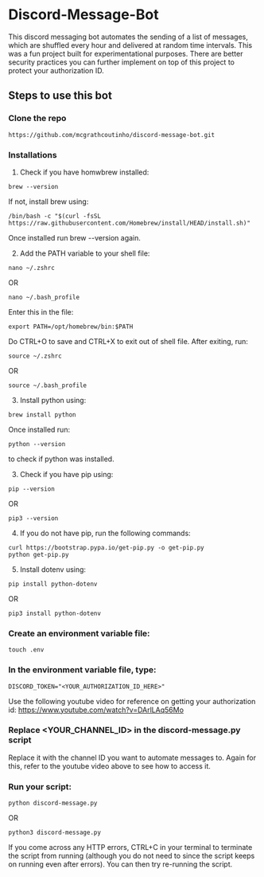 # Discord-Message-Bot
This discord messaging bot automates the sending of a list of messages, which are shuffled every hour and delivered at random time intervals. This was a fun project built for experimentational purposes. There are better security practices you can further implement on top of this project to protect your authorization ID.

## Steps to use this bot

### Clone the repo

```
https://github.com/mcgrathcoutinho/discord-message-bot.git
```

### Installations

1. Check if you have homwbrew installed:
```
brew --version
```
If not, install brew using:
```
/bin/bash -c "$(curl -fsSL https://raw.githubusercontent.com/Homebrew/install/HEAD/install.sh)"
```
Once installed run brew --version again.

2. Add the PATH variable to your shell file:
```
nano ~/.zshrc
```
OR 
```
nano ~/.bash_profile
```
Enter this in the file:
```
export PATH=/opt/homebrew/bin:$PATH
```
Do CTRL+O to save and CTRL+X to exit out of shell file. After exiting, run:
```
source ~/.zshrc
```
OR
```
source ~/.bash_profile
```

3. Install python using:

```
brew install python
```
Once installed run:
```
python --version
```
to check if python was installed.

3. Check if you have pip using:
```
pip --version
```
OR
```
pip3 --version
```

4. If you do not have pip, run the following commands:
```
curl https://bootstrap.pypa.io/get-pip.py -o get-pip.py
python get-pip.py
```

5. Install dotenv using:
```
pip install python-dotenv
```
OR
```
pip3 install python-dotenv
```

### Create an environment variable file:
```
touch .env
```

### In the environment variable file, type:
```
DISCORD_TOKEN="<YOUR_AUTHORIZATION_ID_HERE>"
```
Use the following youtube video for reference on getting your authorization id: https://www.youtube.com/watch?v=DArlLAq56Mo

### Replace <YOUR_CHANNEL_ID> in the discord-message.py script 

Replace it with the channel ID you want to automate messages to. Again for this, refer to the youtube video above to see how to access it.

### Run your script:
```
python discord-message.py
```
OR 
```
python3 discord-message.py
```
If you come across any HTTP errors, CTRL+C in your terminal to terminate the script from running (although you do not need to since the script keeps on running even after errors). You can then try re-running the script.
